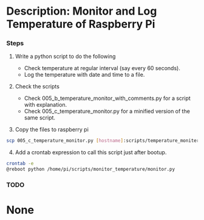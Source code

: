 # Description: Monitor and Log Temperature of Raspberry Pi

### Steps 
1. Write a python script to do the following
    - Check temperature at regular interval (say every 60 seconds).
    - Log the temperature with date and time to a file.

2. Check the scripts
    - Check 005_b_temperature_monitor_with_comments.py for a script with explanation.
    - Check 005_c_temperature_monitor.py for a minified version of the same script.

3. Copy the files to raspberry pi
```bash
scp 005_c_temperature_monitor.py [hostname]:scripts/temperature_moniter/monitor.py
```

4. Add a crontab expression to call this script just after bootup.
```bash
crontab -e
@reboot python /home/pi/scripts/monitor_temperature/monitor.py
```

### TODO
# None
